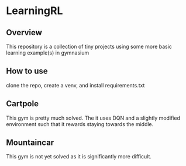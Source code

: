 # LearningRL
## Overview
This repository is a collection of tiny projects using some more basic learning example(s) in gymnasium
## How to use
clone the repo, create a venv, and install requirements.txt
## Cartpole
This gym is pretty much solved. The it uses DQN and a slightly modified environment such that it rewards staying towards the middle.
## Mountaincar
This gym is not yet solved as it is significantly more difficult.
